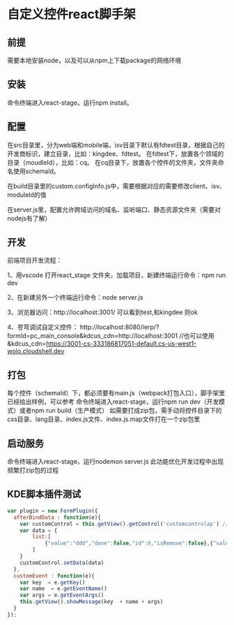 # 自定义控件react脚手架

## 前提

需要本地安装node，以及可以从npm上下载package的网络环境

## 安装

命令终端进入react-stage，运行npm install。

## 配置

在src目录里，分为web端和mobile端，isv目录下默认有fdtest目录，根据自己的开发商标识，建立目录，比如：kingdee、fdtest。
在fdtest下，放置各个领域的目录（moudleId），比如：cq。
在cq目录下，放置各个控件的文件夹，文件夹命名使用schemaId。

在build目录里的custom.configInfo.js中，需要根据对应的需要修改client、isv、moduleId的值

在server.js里，配置允许跨域访问的域名、监听端口、静态资源文件夹（需要对nodejs有了解）

## 开发
前端项目开发流程：

1、用vscode 打开react_stage 文件夹，加载项目，新建终端运行命令：npm run dev

2、在新建另外一个终端运行命令：node server.js

3、浏览器访问：http://localhost:3001/ 可以看到test,和kingdee 则ok

4、苍穹调试自定义控件： http://localhost:8080/ierp/?formId=pc_main_console&kdcus_cdn=http://localhost:3001
//也可以使用
&kdcus_cdn=https://3001-cs-333186817051-default.cs-us-west1-wolo.cloudshell.dev

## 打包

每个控件（schemaId）下，都必须要有main.js（webpack打包入口），脚手架里已经给出样例，可以参考
命令终端进入react-stage，运行npm run dev（开发模式）或者npm run build（生产模式）
如需要打成zip包，需手动将控件目录下的css目录、lang目录、index.js文件、index.js.map文件打在一个zip包里

## 启动服务

命令终端进入react-stage，运行nodemon server.js
此功能优化开发过程中出现频繁打zip包的过程

## KDE脚本插件测试

```javascript
var plugin = new FormPlugin({
  afterBindData : function(e){
    var customControl = this.getView().getControl('customcontrolap') // 这里的'customcontrolap'是自定义控件在设计器上的标识属性的值，填了什么这里就写什么，默认是customcontrolap
    var data = {
        list:[
            {"value":"ddd","done":false,"id":0,"isRemove":false},{"value":"ddd","done":false,"id":1,"isRemove":false},{"value":"dd","done":true,"id":2,"isRemove":false}
        ]
    }
    customControl.setData(data)
  },
  customEvent : function(e){
    var key  = e.getKey()
    var name  = e.getEventName()
    var args = e.getEventArgs()
    this.getView().showMessage(key  + name + args)
  }
});
```
